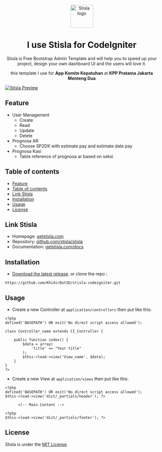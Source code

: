 <p align="center">
  <a href="https://getstisla.com">
    <img src="https://avatars2.githubusercontent.com/u/45754626?s=75&v=4" alt="Stisla logo" width="75" height="75">
  </a>
</p>

<h1 align="center">I use Stisla for CodeIgniter</h1>

<p align="center">
  Stisla is Free Bootstrap Admin Template and will help you to speed up your project, design your own dashboard UI and the users will love it.
</p>

<p align="center">
  this template I use for <strong>App Komite Kepatuhan</strong> at <strong>KPP Pratama Jakarta Menteng Dua</strong>
</p>

[![Stisla Preview](https://camo.githubusercontent.com/2135e0f6544a7286a3412cdc3df32d47fc91b045/68747470733a2f2f692e6962622e636f2f3674646d6358302f323031382d31312d31312d31352d33352d676574737469736c612d636f6d2e706e67)](https://getstisla.com)

## Feature
- User Management
  - Create
  - Read
  - Update
  - Delete
- Prognosa AR
  - Choose SP2DK with estimate pay and estimate date pay
- Prognosa Kasi
  - Table reference of prognosa ar based on seksi

## Table of contents

- [Feature](#feature)
- [Table of contents](#table-of-contents)
- [Link Stisla](#link-stisla)
- [Installation](#installation)
- [Usage](#usage)
- [License](#license)

## Link Stisla
- Homepage: [getstisla.com](https://getstisla.com)
- Repository: [github.com/stisla/stisla](https://github.com/stisla/stisla)
- Documentation: [getstisla.com/docs](https://getstisla.com/docs)

## Installation
- [Download the latest release](https://github.com/KhidirDotID/stisla-codeigniter/archive/v1.0.0.zip).
or clone the repo :
```
https://github.com/KhidirDotID/stisla-codeigniter.git
```

## Usage
- Create a new Controller at `application/controllers` then put like this:
```
<?php
defined('BASEPATH') OR exit('No direct script access allowed');

class Controller_name extends CI_Controller {

	public function index() {
		$data = array(
			'title' => "Your title"
		);
		$this->load->view('View_name', $data);
	}
}
?>
```
- Create a new View at `application/views` then put like this:
```
<?php
defined('BASEPATH') OR exit('No direct script access allowed');
$this->load->view('dist/_partials/header'); ?>

      <!-- Main Content -->

<?php
$this->load->view('dist/_partials/footer'); ?>
```

## License

Stisla is under the [MIT License](LICENSE).
